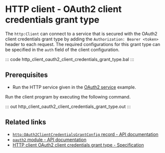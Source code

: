 # HTTP client - OAuth2 client credentials grant type

The `http:Client` can connect to a service that is secured with the OAuth2 client credentials grant type by adding the `Authorization: Bearer <token>` header to each request. The required configurations for this grant type can be specified in the `auth` field of the client configuration.

::: code http_client_oauth2_client_credentials_grant_type.bal :::

## Prerequisites
- Run the HTTP service given in the [OAuth2 service](/learn/by-example/http-service-oauth2/) example.

Run the client program by executing the following command.

::: out http_client_oauth2_client_credentials_grant_type.out :::

## Related links
- [`http:OAuth2ClientCredentialsGrantConfig` record - API documentation](https://lib.ballerina.io/ballerina/http/latest/records/OAuth2ClientCredentialsGrantConfig)
- [`oauth2` module - API documentation](https://lib.ballerina.io/ballerina/oauth2/latest/)
- [HTTP client OAuth2 client credentials grant type - Specification](/spec/http/#9119-client---grant-types-oauth2)
